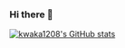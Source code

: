 ### Hi there 👋

[![kwaka1208's GitHub stats](https://github-readme-stats.vercel.app/api?username=kwaka1208&count_private=true&show_icons=true)](https://github.com/anuraghazra/github-readme-stats)

<!--
**kwaka1208/kwaka1208** is a ✨ _special_ ✨ repository because its `README.md` (this file) appears on your GitHub profile.

Here are some ideas to get you started:

- 🔭 I’m currently working on ...
- 🌱 I’m currently learning ...
- 👯 I’m looking to collaborate on ...
- 🤔 I’m looking for help with ...
- 💬 Ask me about ...
- 📫 How to reach me: ...
- 😄 Pronouns: ...
- ⚡ Fun fact: ...
-->
